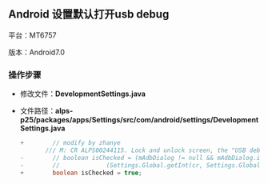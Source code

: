 ## Android 设置默认打开usb debug

平台：MT6757

版本：Android7.0

### 操作步骤

- 修改文件：**DevelopmentSettings.java**

- 文件路径：**alps-p25/packages/apps/Settings/src/com/android/settings/DevelopmentSettings.java**

  ```java
  +        // modify by zhanye
         /// M: CR ALPS00244115. Lock and unlock screen, the "USB debugging" is unchecked.
  -        // boolean isChecked = (mAdbDialog != null && mAdbDialog.isShowing()) ? true :
  -        //             (Settings.Global.getInt(cr, Settings.Global.ADB_ENABLED, 0) != 0);
  +        boolean isChecked = true;
  
  ```


